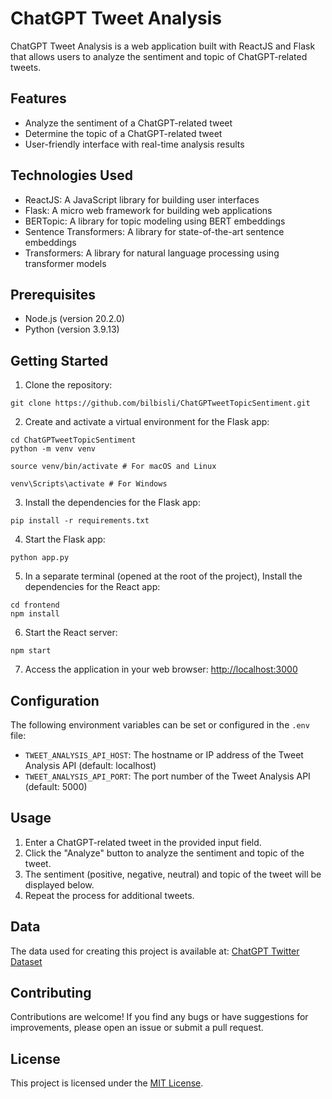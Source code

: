 # ChatGPT Tweet Analysis

ChatGPT Tweet Analysis is a web application built with ReactJS and Flask that allows users to analyze the sentiment and topic of ChatGPT-related tweets.

## Features

- Analyze the sentiment of a ChatGPT-related tweet
- Determine the topic of a ChatGPT-related tweet
- User-friendly interface with real-time analysis results

## Technologies Used

- ReactJS: A JavaScript library for building user interfaces
- Flask: A micro web framework for building web applications
- BERTopic: A library for topic modeling using BERT embeddings
- Sentence Transformers: A library for state-of-the-art sentence embeddings
- Transformers: A library for natural language processing using transformer models

## Prerequisites

- Node.js (version 20.2.0)
- Python (version 3.9.13)

## Getting Started

1. Clone the repository:
```
git clone https://github.com/bilbisli/ChatGPTweetTopicSentiment.git
```
2. Create and activate a virtual environment for the Flask app:
```
cd ChatGPTweetTopicSentiment
python -m venv venv
```
```
source venv/bin/activate # For macOS and Linux
```
```
venv\Scripts\activate # For Windows
```
3. Install the dependencies for the Flask app:
```
pip install -r requirements.txt
```
4. Start the Flask app:
```
python app.py
```
5. In a separate terminal (opened at the root of the project), Install the dependencies for the React app:
```
cd frontend
npm install
```
6. Start the React server:
```
npm start
```
7. Access the application in your web browser:
    [http://localhost:3000](http://localhost:3000)

## Configuration

The following environment variables can be set or configured in the `.env` file:

- `TWEET_ANALYSIS_API_HOST`: The hostname or IP address of the Tweet Analysis API (default: localhost)
- `TWEET_ANALYSIS_API_PORT`: The port number of the Tweet Analysis API (default: 5000)

## Usage

1. Enter a ChatGPT-related tweet in the provided input field.
2. Click the "Analyze" button to analyze the sentiment and topic of the tweet.
3. The sentiment (positive, negative, neutral) and topic of the tweet will be displayed below.
4. Repeat the process for additional tweets.

## Data
The data used for creating this project is available at:
[ChatGPT Twitter Dataset](https://www.kaggle.com/datasets/tariqsays/chatgpt-twitter-dataset)

## Contributing

Contributions are welcome! If you find any bugs or have suggestions for improvements, please open an issue or submit a pull request.

## License

This project is licensed under the [MIT License](LICENSE).



   

   


